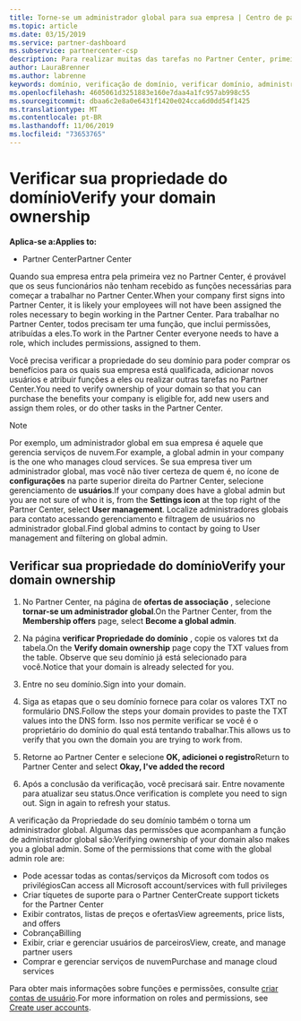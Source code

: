 ```yaml
---
title: Torne-se um administrador global para sua empresa | Centro de parceiros
ms.topic: article
ms.date: 03/15/2019
ms.service: partner-dashboard
ms.subservice: partnercenter-csp
description: Para realizar muitas das tarefas no Partner Center, primeiro você precisa verificar a propriedade do seu domínio. Muitas tarefas no Partner Center exigem um administrador global. Se sua empresa ainda não tiver uma, você poderá se tornar uma.
author: LauraBrenner
ms.author: labrenne
keywords: domínio, verificação de domínio, verificar domínio, administrador global, funções de usuário, permissões
ms.openlocfilehash: 4605061d3251883e160e7daa4a1fc957ab998c55
ms.sourcegitcommit: dbaa6c2e8a0e6431f1420e024cca6d0dd54f1425
ms.translationtype: MT
ms.contentlocale: pt-BR
ms.lasthandoff: 11/06/2019
ms.locfileid: "73653765"
---
```

# <a name="verify-your-domain-ownership"></a><span data-ttu-id="31640-105">Verificar sua propriedade do domínio</span><span class="sxs-lookup"><span data-stu-id="31640-105">Verify your domain ownership</span></span>

<span data-ttu-id="31640-106">**Aplica-se a:**</span><span class="sxs-lookup"><span data-stu-id="31640-106">**Applies to:**</span></span>

- <span data-ttu-id="31640-107">Partner Center</span><span class="sxs-lookup"><span data-stu-id="31640-107">Partner Center</span></span>

<span data-ttu-id="31640-108">Quando sua empresa entra pela primeira vez no Partner Center, é provável que os seus funcionários não tenham recebido as funções necessárias para começar a trabalhar no Partner Center.</span><span class="sxs-lookup"><span data-stu-id="31640-108">When your company first signs into Partner Center, it is likely your employees will not have been assigned the roles necessary to begin working in the Partner Center.</span></span> <span data-ttu-id="31640-109">Para trabalhar no Partner Center, todos precisam ter uma função, que inclui permissões, atribuídas a eles.</span><span class="sxs-lookup"><span data-stu-id="31640-109">To work in the Partner Center everyone needs to have a role, which includes permissions, assigned to them.</span></span>  

<span data-ttu-id="31640-110">Você precisa verificar a propriedade do seu domínio para poder comprar os benefícios para os quais sua empresa está qualificada, adicionar novos usuários e atribuir funções a eles ou realizar outras tarefas no Partner Center.</span><span class="sxs-lookup"><span data-stu-id="31640-110">You need to verify ownership of your domain so that you can purchase the benefits your company is eligible for, add new users and assign them roles, or do other tasks in the Partner Center.</span></span> 

>[!Note]
><span data-ttu-id="31640-111">Por exemplo, um administrador global em sua empresa é aquele que gerencia serviços de nuvem.</span><span class="sxs-lookup"><span data-stu-id="31640-111">For example, a global admin in your company is the one who manages cloud services.</span></span> <span data-ttu-id="31640-112">Se sua empresa tiver um administrador global, mas você não tiver certeza de quem é, no ícone de **configurações** na parte superior direita do Partner Center, selecione gerenciamento de **usuários**.</span><span class="sxs-lookup"><span data-stu-id="31640-112">If your company does have a global admin but you are not sure of who it is, from the **Settings icon** at the top right of the Partner Center, select **User management**.</span></span> <span data-ttu-id="31640-113">Localize administradores globais para contato acessando gerenciamento e filtragem de usuários no administrador global.</span><span class="sxs-lookup"><span data-stu-id="31640-113">Find global admins to contact by going to User management and filtering on global admin.</span></span>

## <a name="verify-your-domain-ownership"></a><span data-ttu-id="31640-114">Verificar sua propriedade do domínio</span><span class="sxs-lookup"><span data-stu-id="31640-114">Verify your domain ownership</span></span>

1. <span data-ttu-id="31640-115">No Partner Center, na página de **ofertas de associação** , selecione **tornar-se um administrador global**.</span><span class="sxs-lookup"><span data-stu-id="31640-115">On the Partner Center, from the **Membership offers** page, select **Become a global admin**.</span></span> 

2. <span data-ttu-id="31640-116">Na página **verificar Propriedade do domínio** , copie os valores txt da tabela.</span><span class="sxs-lookup"><span data-stu-id="31640-116">On the **Verify domain ownership** page copy the TXT values from the table.</span></span> <span data-ttu-id="31640-117">Observe que seu domínio já está selecionado para você.</span><span class="sxs-lookup"><span data-stu-id="31640-117">Notice that your domain is already selected for you.</span></span>

3. <span data-ttu-id="31640-118">Entre no seu domínio.</span><span class="sxs-lookup"><span data-stu-id="31640-118">Sign into your domain.</span></span> 

4. <span data-ttu-id="31640-119">Siga as etapas que o seu domínio fornece para colar os valores TXT no formulário DNS.</span><span class="sxs-lookup"><span data-stu-id="31640-119">Follow the steps your domain provides to paste the TXT values into the DNS form.</span></span>  <span data-ttu-id="31640-120">Isso nos permite verificar se você é o proprietário do domínio do qual está tentando trabalhar.</span><span class="sxs-lookup"><span data-stu-id="31640-120">This allows us to verify that you own the domain you are trying to work from.</span></span>

5. <span data-ttu-id="31640-121">Retorne ao Partner Center e selecione **OK, adicionei o registro**</span><span class="sxs-lookup"><span data-stu-id="31640-121">Return to Partner Center and select **Okay, I've added the record**</span></span>

6. <span data-ttu-id="31640-122">Após a conclusão da verificação, você precisará sair. Entre novamente para atualizar seu status.</span><span class="sxs-lookup"><span data-stu-id="31640-122">Once verification is complete you need to sign out. Sign in again to refresh your status.</span></span> 

<span data-ttu-id="31640-123">A verificação da Propriedade do seu domínio também o torna um administrador global. Algumas das permissões que acompanham a função de administrador global são:</span><span class="sxs-lookup"><span data-stu-id="31640-123">Verifying ownership of your domain also makes you a global admin. Some of the permissions that come with the global admin role are:</span></span>

- <span data-ttu-id="31640-124">Pode acessar todas as contas/serviços da Microsoft com todos os privilégios</span><span class="sxs-lookup"><span data-stu-id="31640-124">Can access all Microsoft account/services with full privileges</span></span> 
- <span data-ttu-id="31640-125">Criar tíquetes de suporte para o Partner Center</span><span class="sxs-lookup"><span data-stu-id="31640-125">Create support tickets for the Partner Center</span></span>
- <span data-ttu-id="31640-126">Exibir contratos, listas de preços e ofertas</span><span class="sxs-lookup"><span data-stu-id="31640-126">View agreements, price lists, and offers</span></span>
- <span data-ttu-id="31640-127">Cobrança</span><span class="sxs-lookup"><span data-stu-id="31640-127">Billing</span></span>
- <span data-ttu-id="31640-128">Exibir, criar e gerenciar usuários de parceiros</span><span class="sxs-lookup"><span data-stu-id="31640-128">View, create, and manage partner users</span></span>
- <span data-ttu-id="31640-129">Comprar e gerenciar serviços de nuvem</span><span class="sxs-lookup"><span data-stu-id="31640-129">Purchase and manage cloud services</span></span>

<span data-ttu-id="31640-130">Para obter mais informações sobre funções e permissões, consulte [criar contas de usuário](create-user-accounts-and-set-permissions.md).</span><span class="sxs-lookup"><span data-stu-id="31640-130">For more information on roles and permissions, see [Create user accounts](create-user-accounts-and-set-permissions.md).</span></span> 
